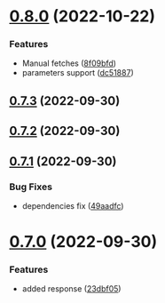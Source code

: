 # [0.8.0](https://github.com/mgibas/vue-router-fetch/compare/v0.7.3...v0.8.0) (2022-10-22)


### Features

* Manual fetches ([8f09bfd](https://github.com/mgibas/vue-router-fetch/commit/8f09bfd3a2f41ae7601ed5cac8821f0f2182cb9d))
* parameters support ([dc51887](https://github.com/mgibas/vue-router-fetch/commit/dc518874107f64a16892f2ef33ce7b679231f6e3))



## [0.7.3](https://github.com/mgibas/vue-router-fetch/compare/v0.7.2...v0.7.3) (2022-09-30)



## [0.7.2](https://github.com/mgibas/vue-router-fetch/compare/v0.7.1...v0.7.2) (2022-09-30)



## [0.7.1](https://github.com/mgibas/vue-router-fetch/compare/v0.7.0...v0.7.1) (2022-09-30)


### Bug Fixes

* dependencies fix ([49aadfc](https://github.com/mgibas/vue-router-fetch/commit/49aadfc77edf39d87e4b59ed78572e267669bc6e))



# [0.7.0](https://github.com/mgibas/vue-router-fetch/compare/v0.6.6...v0.7.0) (2022-09-30)


### Features

* added response ([23dbf05](https://github.com/mgibas/vue-router-fetch/commit/23dbf0581a7d9dcb73e7e8fa345e60583d868757))



